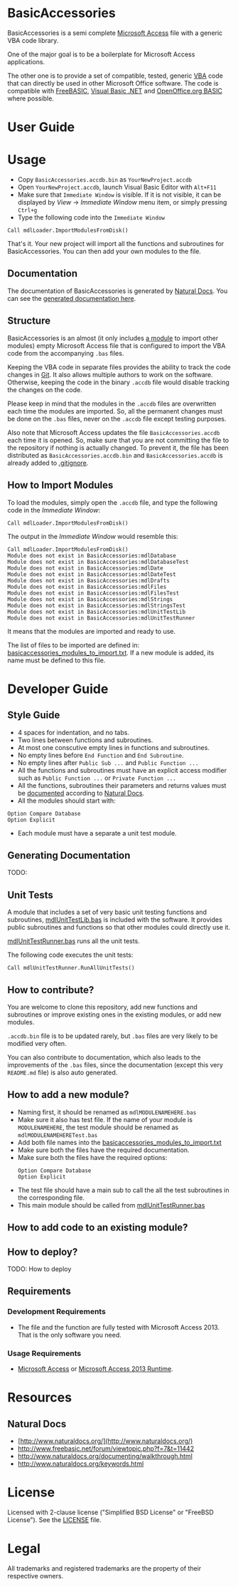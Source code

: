 # BasicAccessories

BasicAccessories is a semi complete
[Microsoft Access](https://products.office.com/en-us/access) file with a
generic VBA code library.

One of the major goal is to be a boilerplate for Microsoft Access applications.

The other one is to provide a set of compatible, tested, generic
[VBA](https://en.wikipedia.org/wiki/Visual_Basic_for_Applications) code
that can directly be used in other Microsoft Office software.
The code is compatible with [FreeBASIC](http://freebasic.net/),
[Visual Basic .NET](https://msdn.microsoft.com/en-us/vstudio/hh388573) and
[OpenOffice.org BASIC](https://wiki.documentfoundation.org/Documentation/BASIC_Guide)
where possible.

# User Guide

# Usage

* Copy `BasicAccessories.accdb.bin` as `YourNewProject.accdb`
* Open `YourNewProject.accdb`, launch Visual Basic Editor with `Alt+F11`
* Make sure that `Immediate Window` is visible.
If it is not visible, it can be displayed by *View* -> *Immediate Window* menu item,
or simply pressing `Ctrl+g`
* Type the following code into the `Immediate Window`
```vbnet
Call mdlLoader.ImportModulesFromDisk()
```

That's it.
Your new project will import all the functions and subroutines for BasicAccessories.
You can then add your own modules to the file.


## Documentation

The documentation of BasicAccessories is generated by
[Natural Docs](http://www.naturaldocs.org/).
You can see the
[generated documentation here](http://caglar.toklu.co/basicaccessories_doc_html/index.html).

## Structure

BasicAccessories is an almost (it only includes [a module](mdlLoader.bas)
to import other modules) empty Microsoft Access file that is configured to
import the VBA code from the accompanying `.bas` files.

Keeping the VBA code in separate files provides the ability to track
the code changes in [Git](http://git-scm.com/).
It also allows multiple authors to work on the software.
Otherwise, keeping the code in the binary `.accdb` file would disable
tracking the changes on the code.

Please keep in mind that the modules in the `.accdb` files are overwritten
each time the modules are imported.
So, all the permanent changes must be done on the `.bas` files, never on the
`.accdb` file except testing purposes.

Also note that Microsoft Access updates the file `BasicAccessories.accdb` each time it
is opened. So, make sure that you are not committing the file to the repository
if nothing is actually changed. To prevent it,
the file has been distributed as `BasicAccessories.accdb.bin` and `BasicAccessories.accdb`
is already added to [.gitignore](.gitignore).

## How to Import Modules

To load the modules, simply open the `.accdb` file,
and type the following code in the *Immediate Window*:

```vbnet
Call mdlLoader.ImportModulesFromDisk()
```

The output in the *Immediate Window* would resemble this:

```
Call mdlLoader.ImportModulesFromDisk()
Module does not exist in BasicAccessories:mdlDatabase
Module does not exist in BasicAccessories:mdlDatabaseTest
Module does not exist in BasicAccessories:mdlDate
Module does not exist in BasicAccessories:mdlDateTest
Module does not exist in BasicAccessories:mdlDrafts
Module does not exist in BasicAccessories:mdlFiles
Module does not exist in BasicAccessories:mdlFilesTest
Module does not exist in BasicAccessories:mdlStrings
Module does not exist in BasicAccessories:mdlStringsTest
Module does not exist in BasicAccessories:mdlUnitTestLib
Module does not exist in BasicAccessories:mdlUnitTestRunner
```

It means that the modules are imported and ready to use.

The list of files to be imported are defined in:
[basicaccessories_modules_to_import.txt](basicaccessories_modules_to_import.txt).
If a new module is added, its name must be defined to this file.


# Developer Guide

## Style Guide
* 4 spaces for indentation, and no tabs.
* Two lines between functions and subroutines.
* At most one conscutive empty lines in functions and subroutines.
* No empty lines before `End Function` and `End Subroutine`.
* No empty lines after `Public Sub ...` and `Public Function ...`
* All the functions and subroutines must have an explicit access modifier such as
`Public Function ...` or `Private Function ...`
* All the functions, subroutines their parameters and returns values must be
[documented](http://www.naturaldocs.org/documenting.html) according to
[Natural Docs](http://www.naturaldocs.org/).
* All the modules should start with:
```
Option Compare Database
Option Explicit
```
* Each module must have a separate a unit test module.

## Generating Documentation

TODO:

## Unit Tests

A module that includes a set of very basic unit testing functions and
subroutines, [mdlUnitTestLib.bas](mdlUnitTestLib.bas)
is included with the software.
It provides public subroutines and functions so that other modules
could directly use it.

[mdlUnitTestRunner.bas](mdlUnitTestRunner.bas)
runs all the unit tests.

The following code executes the unit tests:

```vbnet
Call mdlUnitTestRunner.RunAllUnitTests()
```

## How to contribute?

You are welcome to clone this repository, add new functions and subroutines
or improve existing ones in the existing modules,
or add new modules.

`.accdb.bin` file is to be updated rarely, but `.bas` files are very likely
to be modified very often.

You can also contribute to documentation, which also leads to the
improvements of the `.bas` files, since the documentation
(except this very `README.md` file)
is also auto generated.

## How to add a new module?

* Naming first, it should be renamed as `mdlMODULENAMEHERE.bas`
* Make sure it also has test file.
If the name of your module is `MODULENAMEHERE`, the test module should be renamed as
`mdlMODULENAMEHERETest.bas`
* Add both file names into the [basicaccessories_modules_to_import.txt](basicaccessories_modules_to_import.txt)
* Make sure both the files have the required documentation.
* Make sure both the files have the required options:
    ```vbnet
    Option Compare Database
    Option Explicit
    ```
* The test file should have a main sub to call the all the test subroutines in the corresponding file.
* This main module should be called from [mdlUnitTestRunner.bas](mdlUnitTestRunner.bas)


## How to add code to an existing module?

## How to deploy?

TODO: How to deploy

## Requirements

### Development Requirements

* The file and the function are fully tested with Microsoft Access 2013.
That is the only software you need.

### Usage Requirements

* [Microsoft Access](https://products.office.com/en-us/access) or
[Microsoft Access 2013 Runtime](https://www.microsoft.com/en-us/download/details.aspx?id=39358).

# Resources

## Natural Docs
* [http://www.naturaldocs.org/](http://www.naturaldocs.org/)
* http://www.freebasic.net/forum/viewtopic.php?f=7&t=11442
* http://www.naturaldocs.org/documenting/walkthrough.html
* http://www.naturaldocs.org/keywords.html

# License

Licensed with 2-clause license ("Simplified BSD License" or "FreeBSD License"). See the [LICENSE](LICENSE) file.


# Legal

All trademarks and registered trademarks are the property of their respective owners.
